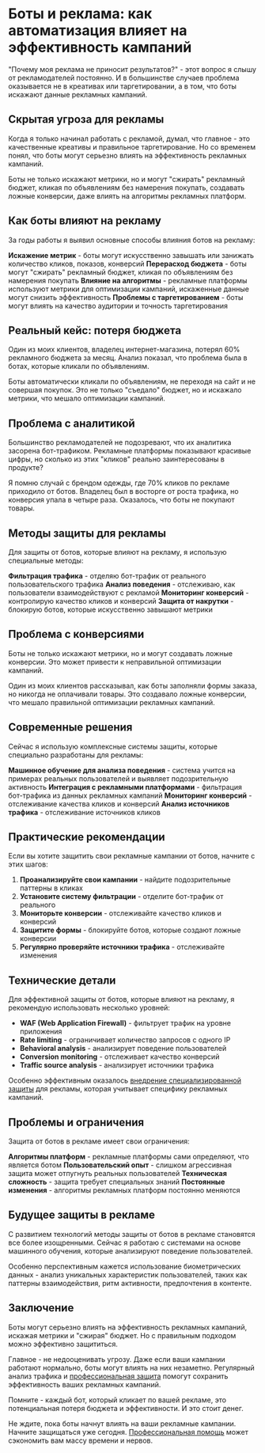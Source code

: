 # Боты и реклама: как автоматизация влияет на эффективность кампаний

"Почему моя реклама не приносит результатов?" - этот вопрос я слышу от рекламодателей постоянно. И в большинстве случаев проблема оказывается не в креативах или таргетировании, а в том, что боты искажают данные рекламных кампаний.

## Скрытая угроза для рекламы

Когда я только начинал работать с рекламой, думал, что главное - это качественные креативы и правильное таргетирование. Но со временем понял, что боты могут серьезно влиять на эффективность рекламных кампаний.

Боты не только искажают метрики, но и могут "сжирать" рекламный бюджет, кликая по объявлениям без намерения покупать, создавать ложные конверсии, даже влиять на алгоритмы рекламных платформ.

## Как боты влияют на рекламу

За годы работы я выявил основные способы влияния ботов на рекламу:

**Искажение метрик** - боты могут искусственно завышать или занижать количество кликов, показов, конверсий
**Перерасход бюджета** - боты могут "сжирать" рекламный бюджет, кликая по объявлениям без намерения покупать
**Влияние на алгоритмы** - рекламные платформы используют метрики для оптимизации кампаний, искаженные данные могут снизить эффективность
**Проблемы с таргетированием** - боты могут влиять на качество аудитории и точность таргетирования

## Реальный кейс: потеря бюджета

Один из моих клиентов, владелец интернет-магазина, потерял 60% рекламного бюджета за месяц. Анализ показал, что проблема была в ботах, которые кликали по объявлениям.

Боты автоматически кликали по объявлениям, не переходя на сайт и не совершая покупок. Это не только "съедало" бюджет, но и искажало метрики, что мешало оптимизации кампаний.

## Проблема с аналитикой

Большинство рекламодателей не подозревают, что их аналитика засорена бот-трафиком. Рекламные платформы показывают красивые цифры, но сколько из этих "кликов" реально заинтересованы в продукте?

Я помню случай с брендом одежды, где 70% кликов по рекламе приходило от ботов. Владелец был в восторге от роста трафика, но конверсия упала в четыре раза. Оказалось, что боты не покупают товары.

## Методы защиты для рекламы

Для защиты от ботов, которые влияют на рекламу, я использую специальные методы:

**Фильтрация трафика** - отделяю бот-трафик от реального пользовательского трафика
**Анализ поведения** - отслеживаю, как пользователи взаимодействуют с рекламой
**Мониторинг конверсий** - контролирую качество кликов и конверсий
**Защита от накрутки** - блокирую ботов, которые искусственно завышают метрики

## Проблема с конверсиями

Боты не только искажают метрики, но и могут создавать ложные конверсии. Это может привести к неправильной оптимизации кампаний.

Один из моих клиентов рассказывал, как боты заполняли формы заказа, но никогда не оплачивали товары. Это создавало ложные конверсии, что мешало правильной оптимизации рекламных кампаний.

## Современные решения

Сейчас я использую комплексные системы защиты, которые специально разработаны для рекламы:

**Машинное обучение для анализа поведения** - система учится на примерах реальных пользователей и выявляет подозрительную активность
**Интеграция с рекламными платформами** - фильтрация бот-трафика из данных рекламных кампаний
**Мониторинг конверсий** - отслеживание качества кликов и конверсий
**Анализ источников трафика** - отслеживание источников кликов

## Практические рекомендации

Если вы хотите защитить свои рекламные кампании от ботов, начните с этих шагов:

1. **Проанализируйте свои кампании** - найдите подозрительные паттерны в кликах
2. **Установите систему фильтрации** - отделите бот-трафик от реального
3. **Мониторьте конверсии** - отслеживайте качество кликов и конверсий
4. **Защитите формы** - блокируйте ботов, которые создают ложные конверсии
5. **Регулярно проверяйте источники трафика** - отслеживайте изменения

## Технические детали

Для эффективной защиты от ботов, которые влияют на рекламу, я рекомендую использовать несколько уровней:

- **WAF (Web Application Firewall)** - фильтрует трафик на уровне приложения
- **Rate limiting** - ограничивает количество запросов с одного IP
- **Behavioral analysis** - анализирует поведение пользователей
- **Conversion monitoring** - отслеживает качество конверсий
- **Traffic source analysis** - анализирует источники трафика

Особенно эффективным оказалось [внедрение специализированной защиты](https://progaem.com/ustanovka-antibota-usluga-po-zashhite-ot-botов-vashih-sajtов-na-различных-cms-системах.html) для рекламы, которая учитывает специфику рекламных кампаний.

## Проблемы и ограничения

Защита от ботов в рекламе имеет свои ограничения:

**Алгоритмы платформ** - рекламные платформы сами определяют, что является ботом
**Пользовательский опыт** - слишком агрессивная защита может отпугнуть реальных пользователей
**Техническая сложность** - защита требует специальных знаний
**Постоянные изменения** - алгоритмы рекламных платформ постоянно меняются

## Будущее защиты в рекламе

С развитием технологий методы защиты от ботов в рекламе становятся все более изощренными. Сейчас я работаю с системами на основе машинного обучения, которые анализируют поведение пользователей.

Особенно перспективным кажется использование биометрических данных - анализ уникальных характеристик пользователей, таких как паттерны взаимодействия, ритм активности, предпочтения в контенте.

## Заключение

Боты могут серьезно влиять на эффективность рекламных кампаний, искажая метрики и "сжирая" бюджет. Но с правильным подходом можно эффективно защититься.

Главное - не недооценивать угрозу. Даже если ваши кампании работают нормально, боты могут влиять на них незаметно. Регулярный анализ трафика и [профессиональная защита](https://progaem.com/ustanovka-antibota-usluga-po-zashhite-ot-botов-vashih-sajtов-na-различных-cms-системах.html) помогут сохранить эффективность ваших рекламных кампаний.

Помните - каждый бот, который кликает по вашей рекламе, это потенциальная потеря бюджета и эффективности. И это стоит денег.

Не ждите, пока боты начнут влиять на ваши рекламные кампании. Начните защищаться уже сегодня. [Профессиональная помощь](https://progaem.com/ustanovka-antibota-usluga-po-zashhite-ot-botов-vashih-sajtов-na-различных-cms-системах.html) может сэкономить вам массу времени и нервов.





